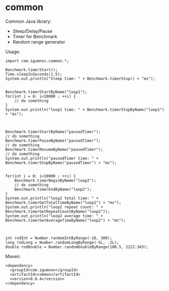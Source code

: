 # common

Common Java library:

* Sleep/Delay/Pause
* Timer for Benchmark
* Random range generator

Usage:

    import com.igumnov.common.*;
    
    Benchmark.timerStart();
    Time.sleepInSeconds(1.5);
    System.out.println("Sleep time: " + Benchmark.timerStop() + "ms");


    Benchmark.timerStartByName("loop1");
    for(int i = 0; i<10000 ; ++i) {
        // do something
    }
    System.out.println("loop1 time: " + Benchmark.timerStopByName("loop1") + "ms");



    Benchmark.timerStartByName("pausedTimer");
    // do something
    Benchmark.timerPauseByName("pausedTimer");
    // do something
    Benchmark.timerResumeByName("pausedTimer");
    // do something
    System.out.println("pausedTimer time: " + Benchmark.timerStopByName("pausedTimer") + "ms");


    for(int i = 0; i<10000 ; ++i) {
        Benchmark.timerBeginByName("loop2");
        // do something
        Benchmark.timerEndByName("loop2");
    }
    System.out.println("loop2 total time: " + Benchmark.timerGetTotalTimeByName("loop2") + "ms");
    System.out.println("loop2 repeat count: " + Benchmark.timerGetRepeatCountByName("loop2"));
    System.out.println("loop2 average time: " + Benchmark.timerGetAverageTimeByName("loop2") + "ms");



    int rndInt = Number.randomIntByRange(-10, 300);
    long rndLong = Number.randomLongByRange(-5L, -2L);
    double rndDouble = Number.randomDoubleByRange(100.5, 2222.343);



Maven:

    <dependency>
      <groupId>com.igumnov</groupId>
      <artifactId>common</artifactId>
      <version>0.0.4</version>
    </dependency>
